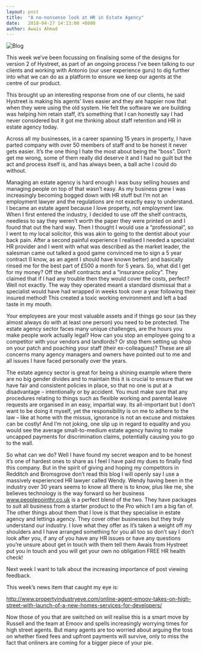 ```yaml
---
layout: post
title:  "A no-nonsense look at HR in Estate Agency"
date:   2018-04-27 14:13:00 +0800
author: Awais Ahmad
---
```


![Blog]({{site.url}}/images/HR-Blog.jpg)

This week we’ve been focussing on finalising some of the designs for version 2 of Hystreet, as part of an ongoing process I’ve been talking to our clients and working with Antonio (our user experience guru) to dig further into what we can do as a platform to ensure we keep our agents at the centre of our product.
<!--more-->
This brought up an interesting response from one of our clients, he said Hystreet is making his agents’ lives easier and they are happier now that when they were using the old system. He felt the software we are building was helping him retain staff, it’s something that I can honestly say I had never considered but it got me thinking about staff retention and HR in estate agency today.

Across all my businesses, in a career spanning 15 years in property, I have parted company with over 50 members of staff and to be honest it never gets easier. It’s the one thing I hate the most about being the “boss”. Don’t get me wrong, some of them really did deserve it and I had no guilt but the act and process itself is, and has always been, a ball ache I could do without.

Managing an estate agency is hard enough I was busy selling houses and managing people on top of that wasn’t easy. As my business grew I was increasingly becoming bogged down with HR stuff but I’m not an employment lawyer and the regulations are not exactly easy to understand.  I became an estate agent because I love property, not employment law. When I first entered the industry, I decided to use off the shelf contracts, needless to say they weren’t worth the paper they were printed on and I found that out the hard way. Then I thought I would use a “professional”, so I went to my local solicitor, this was akin to going to the dentist about your back pain. After a second painful experience I realised I needed a specialist HR provider and I went with what was described as the market leader, the salesman came out talked a good game convinced me to sign a 5 year contract (I know, as an agent I should have known better) and basically rinsed me for the best part of £500 a month for 5 years. So, what did I get for my money? Off the shelf contracts and a “insurance policy”. They claimed that if I had any trouble then they would cover the costs, perfect? Well not exactly. The way they operated meant a standard dismissal that a specialist would have had wrapped in weeks took over a year following their insured method! This created a toxic working environment and left a bad taste in my mouth.

Your employees are your most valuable assets and if things go sour (as they almost always do with at least one person) you need to be protected. The estate agency sector faces many unique challenges, are the hours you make people work actually legal? How can you stop an employee going to a competitor with your vendors and landlords? Or stop them setting up shop on your patch and poaching your staff (their ex-colleagues)?  These are all concerns many agency managers and owners have pointed out to me and all issues I have faced personally over the years.

The estate agency sector is great for being a shining example where there are no big gender divides and to maintain this it is crucial to ensure that we have fair and consistent policies in place, so that no one is put at a disadvantage – intentionally or by accident. You must make sure that any procedures relating to things such as flexible working and parental leave requests are organised in an easy, impartial way. Its all-important but I don’t want to be doing it myself, yet the responsibility is on me to adhere to the law – like at home with the missus, ignorance is not an excuse and mistakes can be costly!  And I’m not joking, one slip up in regard to equality and you would see the average small-to-medium estate agency having to make uncapped payments for discrimination claims, potentially causing you to go to the wall.

So what can we do? Well I have found my secret weapon and to be honest it’s one of hardest ones to share as I feel I have paid my dues to finally find this company. But in the spirit of giving and hoping my competitors in Redditch and Bromsgrove don’t read this blog I will openly say I use a massively experienced HR lawyer called Wendy. Wendy having been in the industry over 30 years seems to know all there is to know, plus like me, she believes technology is the way forward so her business <a href="https://peoplepointhr.co.uk/">www.peoplepointhr.co.uk</a> is a perfect blend of the two. They have packages to suit all business from a starter product to the Pro which I am a big fan of. The other things about them that I love is that they specialise in estate agency and lettings agency. They cover other businesses but they truly understand our industry. I love what they offer as it’s taken a weight off my shoulders and I have arranged something for you all too so don’t say I don’t look after you, if any of you have any HR issues or have any questions you’re unsure about get in touch with them tell them Awais from Hystreet put you in touch and you will get your own no obligation FREE HR health check!

Next week I want to talk about the increasing importance of post viewing feedback.

This week’s news item that caught my eye is:

<a href="http://www.propertyindustryeye.com/online-agent-emoov-takes-on-high-street-with-launch-of-a-new-homes-services-for-developers/">http://www.propertyindustryeye.com/online-agent-emoov-takes-on-high-street-with-launch-of-a-new-homes-services-for-developers/</a>

Now those of you that are switched on will realise this is a smart move by Russell and the team at Emoov and spells increasingly worrying times for high street agents. But many agents are too worried about arguing the toss on whether fixed fees and upfront payments will survive, only to miss the fact that onliners are coming for a bigger piece of your pie.
